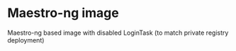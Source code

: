 # Maestro-ng image 

Maestro-ng based image with disabled LoginTask (to match private registry deployment)
